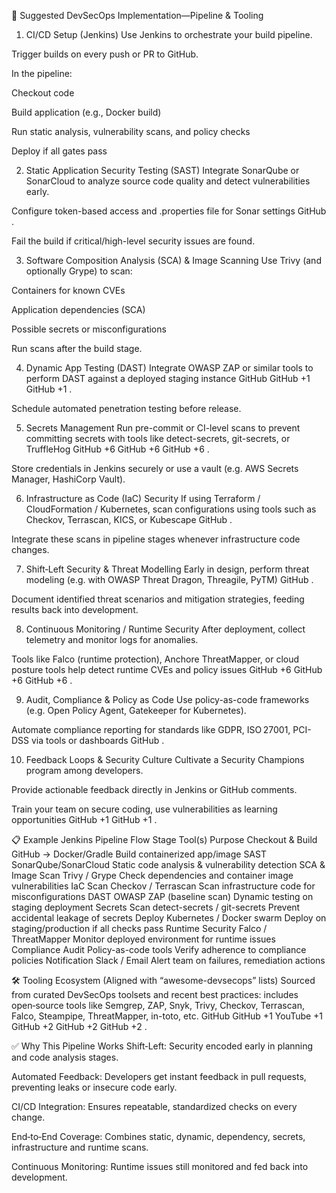 🔧 Suggested DevSecOps Implementation—Pipeline & Tooling
1. CI/CD Setup (Jenkins)
Use Jenkins to orchestrate your build pipeline.

Trigger builds on every push or PR to GitHub.

In the pipeline:

Checkout code

Build application (e.g., Docker build)

Run static analysis, vulnerability scans, and policy checks

Deploy if all gates pass

2. Static Application Security Testing (SAST)
Integrate SonarQube or SonarCloud to analyze source code quality and detect vulnerabilities early.

Configure token-based access and .properties file for Sonar settings 
GitHub
.

Fail the build if critical/high-level security issues are found.

3. Software Composition Analysis (SCA) & Image Scanning
Use Trivy (and optionally Grype) to scan:

Containers for known CVEs

Application dependencies (SCA)

Possible secrets or misconfigurations

Run scans after the build stage.

4. Dynamic App Testing (DAST)
Integrate OWASP ZAP or similar tools to perform DAST against a deployed staging instance 
GitHub
GitHub
+1
GitHub
+1
.

Schedule automated penetration testing before release.

5. Secrets Management
Run pre-commit or CI-level scans to prevent committing secrets with tools like detect-secrets, git-secrets, or TruffleHog 
GitHub
+6
GitHub
+6
GitHub
+6
.

Store credentials in Jenkins securely or use a vault (e.g. AWS Secrets Manager, HashiCorp Vault).

6. Infrastructure as Code (IaC) Security
If using Terraform / CloudFormation / Kubernetes, scan configurations using tools such as Checkov, Terrascan, KICS, or Kubescape 
GitHub
.

Integrate these scans in pipeline stages whenever infrastructure code changes.

7. Shift‑Left Security & Threat Modelling
Early in design, perform threat modeling (e.g. with OWASP Threat Dragon, Threagile, PyTM) 
GitHub
.

Document identified threat scenarios and mitigation strategies, feeding results back into development.

8. Continuous Monitoring / Runtime Security
After deployment, collect telemetry and monitor logs for anomalies.

Tools like Falco (runtime protection), Anchore ThreatMapper, or cloud posture tools help detect runtime CVEs and policy issues 
GitHub
+6
GitHub
+6
GitHub
+6
.

9. Audit, Compliance & Policy as Code
Use policy-as-code frameworks (e.g. Open Policy Agent, Gatekeeper for Kubernetes).

Automate compliance reporting for standards like GDPR, ISO 27001, PCI-DSS via tools or dashboards 
GitHub
.

10. Feedback Loops & Security Culture
Cultivate a Security Champions program among developers.

Provide actionable feedback directly in Jenkins or GitHub comments.

Train your team on secure coding, use vulnerabilities as learning opportunities 
GitHub
+1
GitHub
+1
.

📋 Example Jenkins Pipeline Flow
Stage	Tool(s)	Purpose
Checkout & Build	GitHub → Docker/Gradle	Build containerized app/image
SAST	SonarQube/SonarCloud	Static code analysis & vulnerability detection
SCA & Image Scan	Trivy / Grype	Check dependencies and container image vulnerabilities
IaC Scan	Checkov / Terrascan	Scan infrastructure code for misconfigurations
DAST	OWASP ZAP (baseline scan)	Dynamic testing on staging deployment
Secrets Scan	detect-secrets / git-secrets	Prevent accidental leakage of secrets
Deploy	Kubernetes / Docker swarm	Deploy on staging/production if all checks pass
Runtime Security	Falco / ThreatMapper	Monitor deployed environment for runtime issues
Compliance Audit	Policy-as-code tools	Verify adherence to compliance policies
Notification	Slack / Email	Alert team on failures, remediation actions

🛠 Tooling Ecosystem (Aligned with “awesome-devsecops” lists)
Sourced from curated DevSecOps toolsets and recent best practices: includes open‑source tools like Semgrep, ZAP, Snyk, Trivy, Checkov, Terrascan, Falco, Steampipe, ThreatMapper, in-toto, etc. 
GitHub
GitHub
+1
YouTube
+1
GitHub
+2
GitHub
+2
GitHub
+2
.

✅ Why This Pipeline Works
Shift‑Left: Security encoded early in planning and code analysis stages.

Automated Feedback: Developers get instant feedback in pull requests, preventing leaks or insecure code early.

CI/CD Integration: Ensures repeatable, standardized checks on every change.

End‑to‑End Coverage: Combines static, dynamic, dependency, secrets, infrastructure and runtime scans.

Continuous Monitoring: Runtime issues still monitored and fed back into development.
